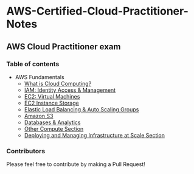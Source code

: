 # AWS-Certified-Cloud-Practitioner-Notes

## AWS Cloud Practitioner exam

### Table of contents

- AWS Fundamentals
  - [What is Cloud Computing?](sections/cloud_computing.md)
  - [IAM: Identity Access & Management](sections/iam.md)
  - [EC2: Virtual Machines](sections/ec2.md)
  - [EC2 Instance Storage](sections/ec2_storage.md)
  - [Elastic Load Balancing & Auto Scaling Groups](sections/elb_asg.md)
  - [Amazon S3](sections/s3.md)
  - [Databases & Analytics](sections/databases.md)
  - [Other Compute Section](sections/other_compute.md)
  - [Deploying and Managing Infrastructure at Scale Section](sections/deploying.md)

### Contributors

Please feel free to contribute by making a Pull Request!
